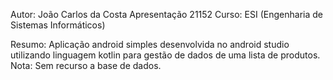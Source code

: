 Autor: João Carlos da Costa Apresentação 21152
Curso: ESI (Engenharia de Sistemas Informáticos)

Resumo: Aplicação android simples desenvolvida no android studio utilizando linguagem kotlin para gestão de dados de uma lista de produtos.
Nota: Sem recurso a base de dados.
